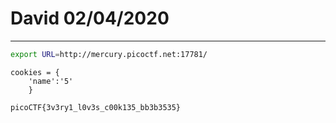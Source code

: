 # David 02/04/2020

------------------

```bash
export URL=http://mercury.picoctf.net:17781/
```
```
cookies = {
	'name':'5'
	}
```

```
picoCTF{3v3ry1_l0v3s_c00k135_bb3b3535}
```